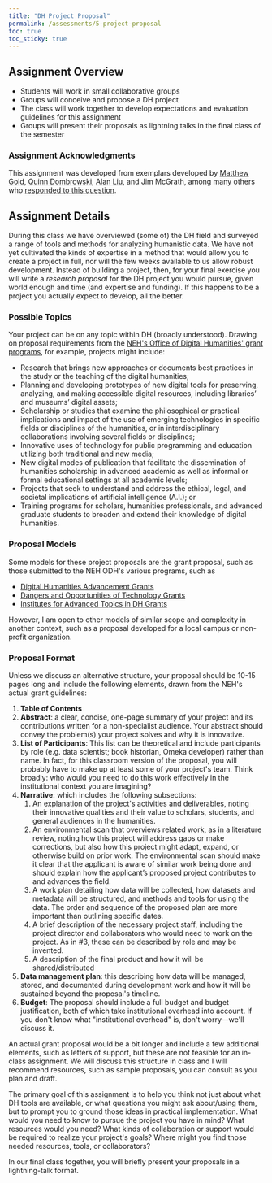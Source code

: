 ```yaml
---
title: "DH Project Proposal"
permalink: /assessments/5-project-proposal
toc: true
toc_sticky: true
---
```


## Assignment Overview

+ Students will work in small collaborative groups
+ Groups will conceive and propose a DH project
+ The class will work together to develop expectations and evaluation guidelines for this assignment
+ Groups will present their proposals as lightning talks in the final class of the semester

### Assignment Acknowledgments

This assignment was developed from exemplars developed by [Matthew Gold](https://www.dropbox.com/s/g8wiqzzlikulutl/final-assignment.docx?dl=0), [Quinn Dombrowski](https://github.com/quinnanya/dlcl205/blob/master/dlcl205syllabus.md), [Alan Liu](https://alanyliu.org/courses/english-238-fall-2019/assignments/#researchproposal), and Jim McGrath, among many others who [responded to this question](https://twitter.com/ryancordell/status/1316009218412089349). 

## Assignment Details

During this class we have overviewed (some of) the DH field and surveyed a range of tools and methods for analyzing humanistic data. We have not yet cultivated the kinds of expertise in a method that would allow you to create a project in full, nor will the few weeks available to us allow robust development. Instead of building a project, then, for your final exercise you will write a _research proposal_ for the DH project you would pursue, given world enough and time (and expertise and funding). If this happens to be a project you actually expect to develop, all the better.

### Possible Topics

Your project can be on any topic within DH (broadly understood). Drawing on proposal requirements from the [NEH's Office of Digital Humanities' grant programs](https://www.neh.gov/divisions/odh), for example, projects might include:

+ Research that brings new approaches or documents best practices in the study or the teaching of the digital humanities; 
+ Planning and developing prototypes of new digital tools for preserving, analyzing, and making accessible digital resources, including libraries’ and museums’ digital assets; 
+ Scholarship or studies that examine the philosophical or practical implications and impact of the use of emerging technologies in specific fields or disciplines of the humanities, or in interdisciplinary collaborations involving several fields or disciplines; 
+ Innovative uses of technology for public programming and education utilizing both traditional and new media;
+ New digital modes of publication that facilitate the dissemination of humanities scholarship in advanced academic as well as informal or formal educational settings at all academic levels;
+ Projects that seek to understand and address the ethical, legal, and societal implications of artificial intelligence (A.I.); or
+ Training programs for scholars, humanities professionals, and advanced graduate students to broaden and extend their knowledge of digital humanities.


### Proposal Models

Some models for these project proposals are the grant proposal, such as those submitted to the NEH ODH's various programs, such as

+ [Digital Humanities Advancement Grants](https://www.neh.gov/grants/odh/digital-humanities-advancement-grants)
+ [Dangers and Opportunities of Technology Grants](https://www.neh.gov/program/dangers-and-opportunities-technology-perspectives-humanities)
+ [Institutes for Advanced Topics in DH Grants](https://www.neh.gov/grants/odh/institutes-advanced-topics-in-the-digital-humanities)

However, I am open to other models of similar scope and complexity in another context, such as a proposal developed for a local campus or non-profit organization.

### Proposal Format

Unless we discuss an alternative structure, your proposal should be 10-15 pages long and include the following elements, drawn from the NEH's actual grant guidelines:

1. **Table of Contents**
2. **Abstract**: a clear, concise, one-page summary of your project and its contributions written for a non-specialist audience. Your abstract should convey the problem(s) your project solves and why it is innovative.
3. **List of Participants**: This list can be theoretical and include participants by role (e.g. data scientist; book historian, Omeka developer) rather than name. In fact, for this classroom version of the proposal, you will probably have to make up at least some of your project's team. Think broadly: who would you need to do this work effectively in the institutional context you are imagining?
4. **Narrative**: which includes the following subsections:
	1. An explanation of the project's activities and deliverables, noting their innovative qualities and their value to scholars, students, and general audiences in the humanities. 
	2. An environmental scan that overviews related work, as in a literature review, noting how this project will address gaps or make corrections, but also how this project might adapt, expand, or otherwise build on prior work. The environmental scan should make it clear that the applicant is aware of similar work being done and should explain how the applicant’s proposed project contributes to and advances the field. 
	3. A work plan detailing how data will be collected, how datasets and metadata will be structured, and methods and tools for using the data. The order and sequence of the proposed plan are more important than outlining specific dates.
	4. A brief description of the necessary project staff, including the project director and collaborators who would need to work on the project. As in #3, these can be described by role and may be invented.
	5.  A description of the final product and how it will be shared/distributed
5. **Data management plan**: this describing how data will be managed, stored, and documented during development work and how it will be sustained beyond the proposal's timeline.
6. **Budget**: The proposal should include a full budget and budget justification, both of which take institutional overhead into account. If you don't know what "institutional overhead" is, don't worry—we'll discuss it.

An actual grant proposal would be a bit longer and include a few additional elements, such as letters of support, but these are not feasible for an in-class assignment. We will discuss this structure in class and I will recommend resources, such as sample proposals, you can consult as you plan and draft. 

The primary goal of this assignment is to help you think not just about what DH tools are available, or what questions you might ask about/using them, but to prompt you to ground those ideas in practical implementation. What would you need to know to pursue the project you have in mind? What resources would you need? What kinds of collaboration or support would be required to realize your project's goals? Where might you find those needed resources, tools, or collaborators? 

In our final class together, you will briefly present your proposals in a lightning-talk format.